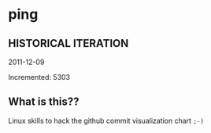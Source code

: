 # ping

## HISTORICAL ITERATION
2011-12-09

Incremented: 5303

## What is this?? 
Linux skills to hack the github commit visualization chart `;-)`
